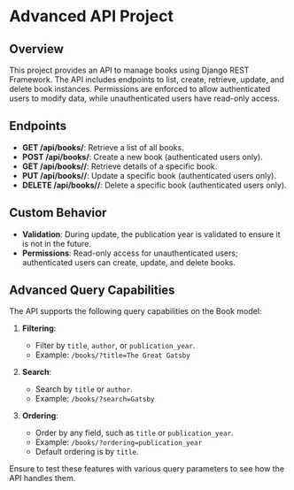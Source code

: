# Advanced API Project

## Overview

This project provides an API to manage books using Django REST Framework. The API includes endpoints to list, create, retrieve, update, and delete book instances. Permissions are enforced to allow authenticated users to modify data, while unauthenticated users have read-only access.

## Endpoints

- **GET /api/books/**: Retrieve a list of all books.
- **POST /api/books/**: Create a new book (authenticated users only).
- **GET /api/books/<id>/**: Retrieve details of a specific book.
- **PUT /api/books/<id>/**: Update a specific book (authenticated users only).
- **DELETE /api/books/<id>/**: Delete a specific book (authenticated users only).

## Custom Behavior

- **Validation**: During update, the publication year is validated to ensure it is not in the future.
- **Permissions**: Read-only access for unauthenticated users; authenticated users can create, update, and delete books.


## Advanced Query Capabilities
The API supports the following query capabilities on the Book model:

1. **Filtering**:
   - Filter by `title`, `author`, or `publication_year`.
   - Example: `/books/?title=The Great Gatsby`

2. **Search**:
   - Search by `title` or `author`.
   - Example: `/books/?search=Gatsby`

3. **Ordering**:
   - Order by any field, such as `title` or `publication_year`.
   - Example: `/books/?ordering=publication_year`
   - Default ordering is by `title`.

Ensure to test these features with various query parameters to see how the API handles them.
